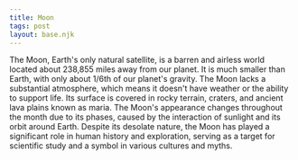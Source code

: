 ```yaml
---
title: Moon
tags: post
layout: base.njk
---
```

The Moon, Earth's only natural satellite, is a barren and airless world located about 238,855 miles away from our planet. It is much smaller than Earth, with only about 1/6th of our planet's gravity. The Moon lacks a substantial atmosphere, which means it doesn't have weather or the ability to support life. Its surface is covered in rocky terrain, craters, and ancient lava plains known as maria. The Moon's appearance changes throughout the month due to its phases, caused by the interaction of sunlight and its orbit around Earth. Despite its desolate nature, the Moon has played a significant role in human history and exploration, serving as a target for scientific study and a symbol in various cultures and myths.
